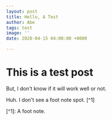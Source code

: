 ```yaml
---
layout: post
title: Hello, A Test
author: Abe
tags: test
image: ''
date: 2020-04-15 04:00:00 +0000

---
```

# This is a test post

But, I don't know if it will work well or not.

Huh. I don't see a foot note spot. \[^1\]

\[^1\]: A foot note.